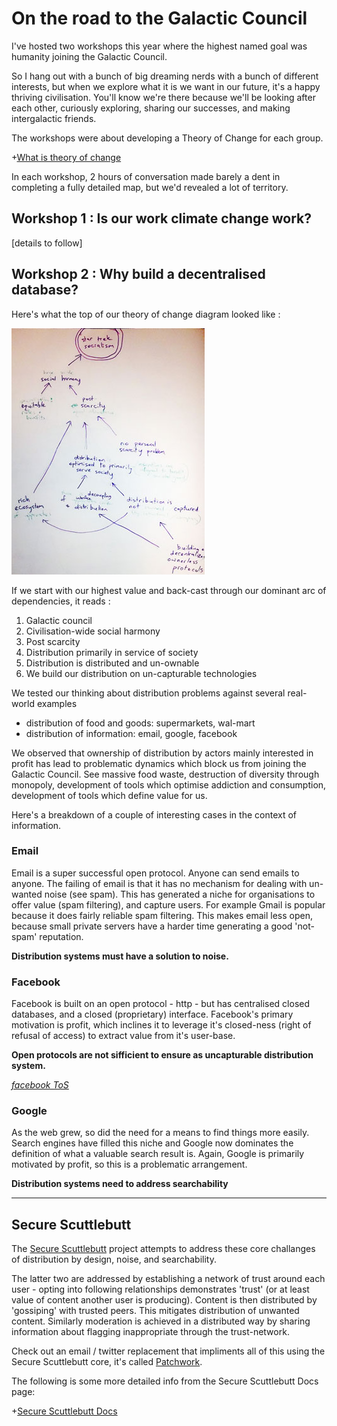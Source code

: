 On the road to the Galactic Council
===================================

I've hosted two workshops this year where the highest named goal was humanity joining the Galactic Council. 

So I hang out with a bunch of big dreaming nerds with a bunch of different interests, but when we explore what it is we want in our future, it's a happy thriving civilisation. You'll know we're there because we'll be looking after each other, curiously exploring, sharing our successes, and making intergalactic friends.

The workshops were about developing a Theory of Change for each group. 

+[What is theory of change](./fragments/_theory_of_change.md)

In each workshop, 2 hours of conversation made barely a dent in completing a fully detailed map, but we'd revealed a lot of territory.

Workshop 1 : Is our work climate change work? 
---------------------------------------------

[details to follow]


Workshop 2 : Why build a decentralised database?
------------------------------------------------

Here's what the top of our theory of change diagram looked like :

![](./images/TOS_2.jpg)

If we start with our highest value and back-cast through our dominant arc of dependencies, it reads :

1. Galactic council
2. Civilisation-wide social harmony
3. Post scarcity
4. Distribution primarily in service of society 
5. Distribution is distributed and un-ownable
6. We build our distribution on un-capturable technologies

We tested our thinking about distribution problems against several real-world examples

- distribution of food and goods: supermarkets, wal-mart
- distribution of information: email, google, facebook

We observed that ownership of distribution by actors mainly interested in profit has lead to problematic dynamics which block us from joining the Galactic Council. See massive food waste, destruction of diversity through monopoly, development of tools which optimise addiction and consumption, development of tools which define value for us.

Here's a breakdown of a couple of interesting cases in the context of information.

### Email

Email is a super successful open protocol. Anyone can send emails to anyone. The failing of email is that it has no mechanism for dealing with un-wanted noise (see spam).
This has generated a niche for organisations to offer value (spam filtering), and capture users. 
For example Gmail is popular because it does fairly reliable spam filtering. This makes email less open, because small private servers have a harder time generating a good 'not-spam' reputation.

**Distribution systems must have a solution to noise.**

### Facebook

Facebook is built on an open protocol - http - but has centralised closed databases, and a closed (proprietary) interface.
Facebook's primary motivation is profit, which inclines it to leverage it's closed-ness (right of refusal of access) to extract value from it's user-base. 

**Open protocols are not sifficient to ensure as uncapturable distribution system.**

_[facebook ToS](https://www.facebook.com/terms.php)_

### Google

As the web grew, so did the need for a means to find things more easily. Search engines have filled this niche and Google now dominates the definition of what a valuable search result is. Again, Google is primarily motivated by profit, so this is a problematic arrangement.

**Distribution systems need to address searchability**  

---

Secure Scuttlebutt
------------------

The [Secure Scuttlebutt](https://github.com/ssbc) project attempts to address these core challanges of distribution by design, noise, and searchability. 

The latter two are addressed by establishing a network of trust around each user - opting into following relationships demonstrates 'trust' (or at least value of content another user is producing). Content is then distributed by 'gossiping' with trusted peers. This mitigates distribution of unwanted content.
Similarly moderation is achieved in a distributed way by sharing information about flagging inappropriate through the trust-network.

Check out an email / twitter replacement that impliments all of this using the Secure Scuttlebutt core, it's called [Patchwork](https://github.com/ssbc/patchwork).

The following is some more detailed info from the Secure Scuttlebutt Docs page:

+[Secure Scuttlebutt Docs](https://github.com/ssbc/docs/blob/master/README.md)


